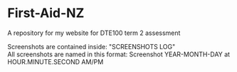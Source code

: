 # First-Aid-NZ
A repository for my website for DTE100 term 2 assessment

Screenshots are contained inside: "SCREENSHOTS LOG"<br>All screenshots are named in this format: Screenshot YEAR-MONTH-DAY at HOUR.MINUTE.SECOND AM/PM
